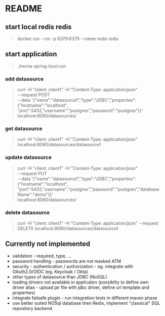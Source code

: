 # README

## start local redis redis 
> docker run --rm -p 6379:6379 --name redis redis

## start application

> ./mvnw spring-boot:run

### add datasource
> curl -H "client: client1" -H "Content-Type: application/json" \
--request POST \
--data '{"name":"datasource1","type":"JDBC","properties":{"hostname":"localhost", "port":5432,"username":"postgres","password":"postgres"}}' \
localhost:8080/datasources/

### get datasource
> curl -H "client: client1" -H "Content-Type: application/json" localhost:8080/datasources/datasource1

### update datasource
> curl -H "client: client1" -H "Content-Type: application/json" \
--request PUT \
--data '{"name":"datasource1","type":"JDBC","properties":{"hostname":"localhost", "port":5432,"username":"postgres","password":"postgres","databaseName":"demo"}}' \
localhost:8080/datasources/

### delete datasource
> curl -H "client: client1" -H "Content-Type: application/json" --request DELETE localhost:8080/datasources/datasource1


## Currently not implemented
- validation - required, type, ... 
- password handling - passwords are not masked ATM
- security - authentication / authorization - eg. integrate with OAuth2.0/OIDC (eg. Keycloak / Okta)
- other types of datasource than JDBC (NoSQL)
- loading drivers not available in applicaton (possiblity to define own driver alias - upload jar file with jdbc driver, define url template and properties)
- integrate failsafe plugin - run integration tests in different maven phase
- use better suited NOSql database then Redis, implement "classical" SQL repository backend 
 